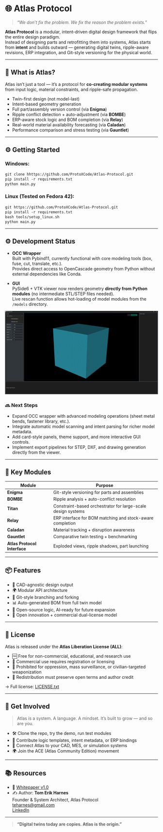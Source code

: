 # 🌐 Atlas Protocol

> *“We don’t fix the problem. We fix the reason the problem exists.”*

**Atlas Protocol** is a modular, intent-driven digital design framework that flips the entire design paradigm.  
Instead of designing parts and retrofitting them into systems, Atlas starts from **intent** and builds outward — generating digital twins, ripple-aware revisions, ERP integration, and Git-style versioning for the physical world.

---

## 🚀 What is Atlas?

Atlas isn’t just a tool — it’s a protocol for **co-creating modular systems** from input logic, material constraints, and ripple-safe propagation.

- Twin-first design (not model-last)
- Intent-based geometry generation
- Full part/assembly version control (via **Enigma**)
- Ripple conflict detection + auto-adjustment (via **BOMBE**)
- ERP-aware stock logic and BOM completion (via **Relay**)
- Real-world material availability forecasting (via **Caladan**)
- Performance comparison and stress testing (via **Gauntlet**)

---

## ⚙️ Getting Started

### Windows:
   ```
   git clone hhttps://github.com/ProtoXCode/Atlas-Protocol.git
   pip install -r requirements.txt
   python main.py
   ```

### Linux (Tested on Fedora 42):
   ```
   git https://github.com/ProtoXCode/Atlas-Protocol.git
   pip install -r requirements.txt
   bash tools/setup_linux.sh
   python main.py
   ```

---

## ⚙️ Development Status

- **OCC Wrapper**  
  Built with Pybind11, currently functional with core modeling tools (box, fuse, cut, translate, etc.).  
  Provides direct access to OpenCascade geometry from Python without external dependencies like Conda.

- **GUI**  
  PySide6 + VTK viewer now renders geometry **directly from Python modules** (no intermediate STL/STEP files needed).  
  Live rescan function allows hot-loading of model modules from the `/models` directory.

![GUI](data/images/gui_23_08.png "Early GUI, 125'000 individual cubes")

### 🔜 Next Steps
- Expand OCC wrapper with advanced modeling operations (sheet metal bends, fastener library, etc.).
- Integrate automatic model scanning and intent parsing for richer model metadata.
- Add card-style panels, theme support, and more interactive GUI controls.
- Implement export pipelines for STEP, DXF, and drawing generation directly from the viewer.

---

## 📁 Key Modules

| Module                       | Purpose                                                       |
|------------------------------|---------------------------------------------------------------|
| **Enigma**                   | Git-style versioning for parts and assemblies                 |
| **BOMBE**                    | Ripple analysis + auto-conflict resolution                    |
| **Titan**                    | Constraint-based orchestrator for large-scale design systems  |
| **Relay**                    | ERP interface for BOM matching and stock-aware completion     |
| **Caladan**                  | Material tracking + disruption awareness                      |
| **Gauntlet**                 | Comparative twin testing + benchmarking                       |
| **Atlas Protocol Interface** | Exploded views, ripple shadows, part launching                |

---

## 📦 Features

- 📐 CAD-agnostic design output
- 🌍 Modular API architecture
- 🔄 Git-style branching and forking
- 📊 Auto-generated BOM from full twin model
- 🧠 Open-source logic, AI-ready for future expansion
- 🧩 Open innovation + commercial dual-license model

---

## 📜 License

Atlas is released under the **Atlas Liberation License (ALL)**:
- 🆓 Free for non-commercial, educational, and research use
- 💼 Commercial use requires registration or licensing
- 🚫 Prohibited for oppression, mass surveillance, or civilian-targeted weaponization
- 🔁 Redistribution must preserve open terms and author credit

→ Full license: [LICENSE.txt](./LICENSE.txt)

---

## 📣 Get Involved

> Atlas is a system. A language. A mindset. It’s built to grow — and so are you.

- 🛠 Clone the repo, try the demo, run test modules
- 🧩 Contribute logic templates, intent metadata, or ERP bindings
- 🔗 Connect Atlas to your CAD, MES, or simulation systems
- 🌍 Join the ACE (Atlas Community Edition) movement

---

## 📚 Resources

- 📄 [Whitepaper v1.0](./Atlas_Protocol_Whitepaper_FULL_v1.pdf)
- ✍️ Author: **Tom Erik Harnes**  
  Founder & System Architect, Atlas Protocol  
  [teharnes@gmail.com](mailto:teharnes@gmail.com)  
  [LinkedIn](https://www.linkedin.com/in/tom-erik-harnes/)

---

> **“Digital twins today are copies. Atlas is the origin.”**
